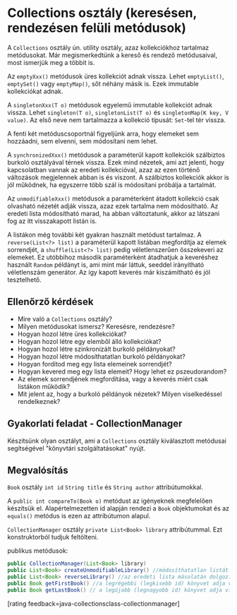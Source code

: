 # Collections osztály (keresésen, rendezésen felüli metódusok)

A `Collections` osztály ún. utility osztály, azaz kollekciókhoz tartalmaz metódusokat. Már megismerkedtünk a kereső és rendező metódusaival, most ismerjük meg a többit is.

Az `emptyXxx()` metódusok üres kollekciót adnak vissza. Lehet `emptyList()`, `emptySet()` vagy `emptyMap()`, sőt néhány másik is. Ezek immutable kollekciókat adnak.

A `singletonXxx(T o)` metódusok egyelemű immutable kollekciót adnak vissza. Lehet `singleton(T o)`, `singletonList(T o)` és `singletonMap(K key, V value)`. Az első neve nem tartalmazza a kollekció típusát: `Set`-tel tér vissza.

A fenti két metóduscsoportnál figyeljünk arra, hogy elemeket sem hozzáadni, sem elvenni, sem módosítani nem lehet.

A `synchronizedXxx()` metódusok a paraméterül kapott kollekciók szálbiztos burkoló osztályával térnek vissza. Ezek mind nézetek, ami azt jelenti, hogy kapcsolatban vannak az eredeti kollekcióval, azaz az ezen történő változások megjelennek abban is és viszont. A szálbiztos kollekciók akkor is jól működnek, ha egyszerre több szál is módosítani próbálja a tartalmát.

Az `unmodifiableXxx()` metódusok a paraméterként átadott kollekció csak olvasható nézetét adják vissza, azaz ezek tartalma nem módosítható. Az eredeti lista módosítható marad, ha abban változtatunk, akkor az látszani fog az itt visszakapott listán is.

A listákon még további két gyakran használt metódust tartalmaz. A `reverse(List<?> list)` a paraméterül kapott listában megfordítja az elemek sorrendjét, a `shuffle(List<?> list)` pedig véletlenszerűen összekeveri az elemeket. Ez utóbbihoz második paraméterként átadhatjuk a keveréshez használt `Random` példányt is, ami mint már láttuk, seeddel irányítható véletlenszám generátor. Az így kapott keverés már kiszámítható és jól tesztelhető.

## Ellenőrző kérdések

* Mire való a `Collections` osztály?
* Milyen metódusokat ismersz? Keresésre, rendezésre?
* Hogyan hozol létre üres kollekciókat?
* Hogyan hozol létre egy elemből álló kollekciókat?
* Hogyan hozol létre szinkronizált burkoló példányokat?
* Hogyan hozol létre módosíthatatlan burkoló példányokat?
* Hogyan fordítod meg egy lista elemeinek sorrendjét?
* Hogyan kevered meg egy lista elemeit? Hogy lehet ez pszeudorandom?
* Az elemek sorrendjének megfordítása, vagy a keverés miért csak listákon működik?
* Mit jelent az, hogy a burkoló példányok nézetek? Milyen viselkedéssel rendelkeznek?

## Gyakorlati feladat - CollectionManager

Készítsünk olyan osztályt, ami a `Collections` osztály kiválasztott metódusai segítségével
"könyvtári szolgáltatásokat" nyújt.

## Megvalósítás

`Book` osztály `int id` `String title` és  `String author` attribútumokkal.

A `public int compareTo(Book o)` metódust az igényeknek megfelelően készítsük el.
Alapértelmezetten id alapján rendezi a `Book` objektumokat és az `equals()` metódus is ezen
az attribútumon alapul.

`CollectionManager` osztály `private List<Book> library` attribútummal. Ezt konstruktorból tudjuk feltölteni.

 publikus metódusok:    
```java
public CollectionManager(List<Book> library)
public List<Book> createUnmodifiableLibrary() //módosíthatatlan listát eredményez
public List<Book> reverseLibrary() //az eredeti lista másolatán dolgozik!
public Book getFirstBook() //a legrégebbi (legkisebb id) könyvet adja vissza
public Book getLastBook() // a legújabb (legnagyobb id) könyvet adja vissza
```

[rating feedback=java-collectionsclass-collectionmanager]
